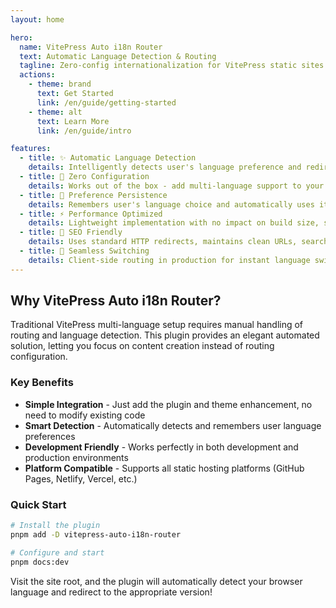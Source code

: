 ```yaml
---
layout: home

hero:
  name: VitePress Auto i18n Router
  text: Automatic Language Detection & Routing
  tagline: Zero-config internationalization for VitePress static sites
  actions:
    - theme: brand
      text: Get Started
      link: /en/guide/getting-started
    - theme: alt
      text: Learn More
      link: /en/guide/intro

features:
  - title: ✨ Automatic Language Detection
    details: Intelligently detects user's language preference and redirects to the appropriate version
  - title: 🚀 Zero Configuration
    details: Works out of the box - add multi-language support to your VitePress site in just 3 steps
  - title: 💾 Preference Persistence
    details: Remembers user's language choice and automatically uses it on next visit
  - title: ⚡ Performance Optimized
    details: Lightweight implementation with no impact on build size, supports both SSG and SPA modes
  - title: 🎯 SEO Friendly
    details: Uses standard HTTP redirects, maintains clean URLs, search engine friendly
  - title: 🔄 Seamless Switching
    details: Client-side routing in production for instant language switching without page refresh
---
```


## Why VitePress Auto i18n Router?

Traditional VitePress multi-language setup requires manual handling of routing and language detection. This plugin provides an elegant automated solution, letting you focus on content creation instead of routing configuration.

### Key Benefits

- **Simple Integration** - Just add the plugin and theme enhancement, no need to modify existing code
- **Smart Detection** - Automatically detects and remembers user language preferences
- **Development Friendly** - Works perfectly in both development and production environments
- **Platform Compatible** - Supports all static hosting platforms (GitHub Pages, Netlify, Vercel, etc.)

### Quick Start

```bash
# Install the plugin
pnpm add -D vitepress-auto-i18n-router

# Configure and start
pnpm docs:dev
```

Visit the site root, and the plugin will automatically detect your browser language and redirect to the appropriate version!